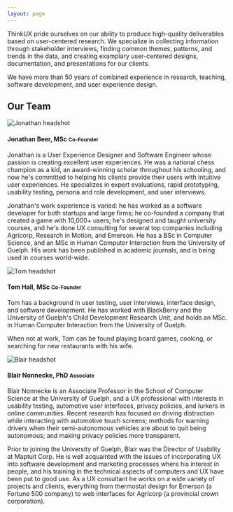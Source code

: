 ```yaml
---
layout: page
---
```

ThinkUX pride ourselves on our ability to produce high-quality deliverables based on user-centered research. We specialize in collecting information through stakeholder interviews, finding common themes, patterns, and trends in the data, and creating examplary user-centered designs, documentation, and presentations for our clients.  

We have more than 50 years of combined experience in research, teaching, software development, and user experience design.  

<h2 class="m-b-20">Our Team</h2>
<div class="row">
  <div class="col-xs-12 m-b-20">
    <div class="media">
      <div class="media-left">
        <img src="{{ site.baseurl }}/images/placeholder.png" alt="Jonathan headshot">  
      </div>
      <div class="media-body">
        <h4 class="media-heading">Jonathan Beer, MSc <small>Co-Founder</small></h4>  
        <p>
          Jonathan is a User Experience Designer and Software Engineer whose passion is creating excellent user experiences.  He was a
          national chess champion as a kid, an award-winning scholar throughout his schooling, and now he's committed to helping his
          clients provide their users with intuitive user experiences.  He specializes in expert evaluations, rapid prototyping,
          usability testing, persona and role development, and user interviews.
        </p>
        <p>
          Jonathan's work experience is varied: he has worked as a software developer for both startups and large firms; he co-founded a
          company that created a game with 10,000+ users; he's designed and taught university courses, and he's done UX consulting for
          several top companies including Agricorp, Research in Motion, and Emerson. He has a BSc in Computer Science, and an MSc in 
          Human Computer Interaction from the University of Guelph.  His work has been published in academic journals, and is being used
          in courses world-wide.
        </p>
      </div>
    </div>
    <div class="media">
      <div class="media-left">
        <img src="{{ site.baseurl }}/images/tom.jpg" alt="Tom headshot">
      </div>
      <div class="media-body">
        <h4 class="media-heading">Tom Hall, MSc <small>Co-Founder</small></h4>
        <p>
          Tom has a background in user testing, user interviews, interface design, and software development. He has worked with 
          BlackBerry and the University of Guelph's Child Development Research Unit, and holds an MSc. in Human Computer Interaction 
          from the University of Guelph. 
        </p>  
        <p>
          When not at work, Tom can be found playing board games, cooking, or searching for new restaurants with his wife.
        </p>
      </div>
    </div>
    <div class="media">
      <div class="media-left">
        <img src="{{ site.baseurl }}/images/blair.jpg" alt="Blair headshot">
      </div>
      <div class="media-body">
        <h4 class="media-heading">Blair Nonnecke, PhD <small>Associate</small></h4>
        <p>
          Blair Nonnecke is an Associate Professor in the School of Computer Science at the University of Guelph, and a UX professional 
          with interests in usability testing, automotive user interfaces, privacy policies, and lurkers in online communities. Recent 
          research has focused on driving distraction while interacting with automotive touch screens; methods for warning drivers when 
          their semi-autonomous vehicles are about to quit being autonomous; and making privacy policies more transparent.
        </p>
        <p>
          Prior to joining the University of Guelph, Blair was the Director of Usability at Maptuit Corp. He is well acquainted with the
          issues of incorporating UX into software development and marketing processes where his interest in people, and his training in 
          the technical aspects of computers and UX have been put to good use. As a UX consultant he works on a wide variety of projects 
          and clients, everything from thermostat design for Emerson (a Fortune 500 company) to web interfaces for Agricorp (a 
          provincial crown corporation).
        </p>  
      </div>
    </div>
  </div>
</div>
